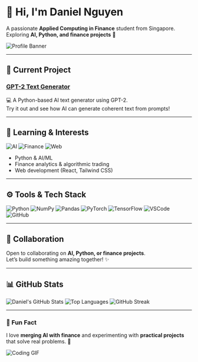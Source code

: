 # 👋 Hi, I'm Daniel Nguyen

A passionate **Applied Computing in Finance** student from Singapore.  
Exploring **AI, Python, and finance projects** 🚀  

![Profile Banner](https://media.giphy.com/media/l378khQxt68syiWJy/giphy.gif) <!-- 8-bit style gaming GIF -->

---

## 🔭 Current Project

### [GPT-2 Text Generator](https://github.com/DanielNg0729/gpt2-text-generator)  
💻 A Python-based AI text generator using GPT-2.  
Try it out and see how AI can generate coherent text from prompts!  

---

## 🌱 Learning & Interests

![AI](https://img.shields.io/badge/AI-FF6F61?style=for-the-badge&logo=opencv&logoColor=white)
![Finance](https://img.shields.io/badge/Finance-00BFFF?style=for-the-badge&logo=moneygram&logoColor=white)
![Web](https://img.shields.io/badge/Web-61DAFB?style=for-the-badge&logo=react&logoColor=white)

- Python & AI/ML  
- Finance analytics & algorithmic trading  
- Web development (React, Tailwind CSS)

---

## ⚙️ Tools & Tech Stack

![Python](https://img.shields.io/badge/Python-3670A0?style=for-the-badge&logo=python&logoColor=ffdd54)
![NumPy](https://img.shields.io/badge/NumPy-013243?style=for-the-badge&logo=numpy&logoColor=white)
![Pandas](https://img.shields.io/badge/Pandas-150458?style=for-the-badge&logo=pandas&logoColor=white)
![PyTorch](https://img.shields.io/badge/PyTorch-EE4C2C?style=for-the-badge&logo=pytorch&logoColor=white)
![TensorFlow](https://img.shields.io/badge/TensorFlow-FF6F00?style=for-the-badge&logo=tensorflow&logoColor=white)
![VSCode](https://img.shields.io/badge/VSCode-007ACC?style=for-the-badge&logo=visual-studio-code&logoColor=white)
![GitHub](https://img.shields.io/badge/GitHub-181717?style=for-the-badge&logo=github&logoColor=white)

---

## 🤝 Collaboration

Open to collaborating on **AI, Python, or finance projects**.  
Let’s build something amazing together! ✨  

---

## 📊 GitHub Stats

![Daniel's GitHub Stats](https://github-readme-stats.vercel.app/api?username=DanielNg0729&show_icons=true&theme=radical)
![Top Languages](https://github-readme-stats.vercel.app/api/top-langs/?username=DanielNg0729&layout=compact&theme=radical)
![GitHub Streak](https://github-readme-streak-stats.herokuapp.com/?user=DanielNg0729&theme=radical)

---

### 💬 Fun Fact

I love **merging AI with finance** and experimenting with **practical projects** that solve real problems. 🚀  

![Coding GIF](https://media.giphy.com/media/l0HlBO7eyXzSZkJri/giphy.gif)
